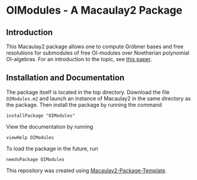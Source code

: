 # OIModules - A Macaulay2 Package
## Introduction
This Macaulay2 package allows one to compute Gröbner bases and free resolutions for submodules of free OI-modules over Noetherian polynomial OI-algebras. For an introduction to the topic, see [this paper](https://arxiv.org/abs/1710.09247v2).
## Installation and Documentation
The package itself is located in the top directory. Download the file `OIModules.m2` and launch an instance of Macaulay2 in the same directory as the package. Then install the package by running the command
```Macaulay2
installPackage "OIModules"
```
View the documentation by running 
```Macaulay2
viewHelp OIModules
```
To load the package in the future, run 
```Macaulay2
needsPackage OIModules
```

This repository was created using [Macaulay2-Package-Template](https://github.com/morrowmh/Macaulay2-Package-Template).